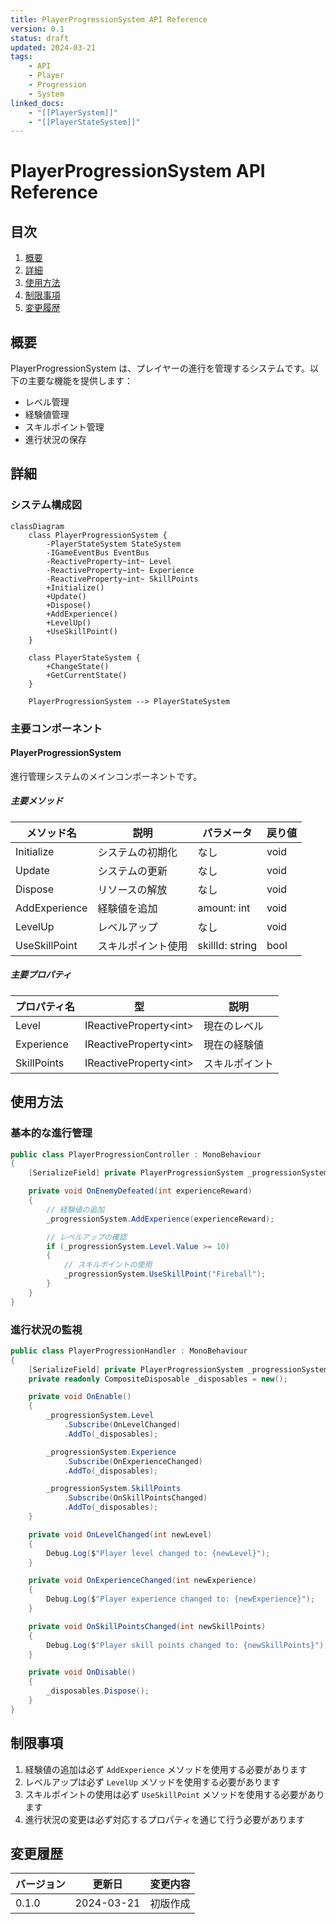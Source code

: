 ```yaml
---
title: PlayerProgressionSystem API Reference
version: 0.1
status: draft
updated: 2024-03-21
tags:
    - API
    - Player
    - Progression
    - System
linked_docs:
    - "[[PlayerSystem]]"
    - "[[PlayerStateSystem]]"
---
```


# PlayerProgressionSystem API Reference

## 目次

1. [概要](#概要)
2. [詳細](#詳細)
3. [使用方法](#使用方法)
4. [制限事項](#制限事項)
5. [変更履歴](#変更履歴)

## 概要

PlayerProgressionSystem は、プレイヤーの進行を管理するシステムです。以下の主要な機能を提供します：

-   レベル管理
-   経験値管理
-   スキルポイント管理
-   進行状況の保存

## 詳細

### システム構成図

```mermaid
classDiagram
    class PlayerProgressionSystem {
        -PlayerStateSystem StateSystem
        -IGameEventBus EventBus
        -ReactiveProperty~int~ Level
        -ReactiveProperty~int~ Experience
        -ReactiveProperty~int~ SkillPoints
        +Initialize()
        +Update()
        +Dispose()
        +AddExperience()
        +LevelUp()
        +UseSkillPoint()
    }

    class PlayerStateSystem {
        +ChangeState()
        +GetCurrentState()
    }

    PlayerProgressionSystem --> PlayerStateSystem
```

### 主要コンポーネント

#### PlayerProgressionSystem

進行管理システムのメインコンポーネントです。

##### 主要メソッド

| メソッド名    | 説明               | パラメータ      | 戻り値 |
| ------------- | ------------------ | --------------- | ------ |
| Initialize    | システムの初期化   | なし            | void   |
| Update        | システムの更新     | なし            | void   |
| Dispose       | リソースの解放     | なし            | void   |
| AddExperience | 経験値を追加       | amount: int     | void   |
| LevelUp       | レベルアップ       | なし            | void   |
| UseSkillPoint | スキルポイント使用 | skillId: string | bool   |

##### 主要プロパティ

| プロパティ名 | 型                       | 説明           |
| ------------ | ------------------------ | -------------- |
| Level        | IReactiveProperty\<int\> | 現在のレベル   |
| Experience   | IReactiveProperty\<int\> | 現在の経験値   |
| SkillPoints  | IReactiveProperty\<int\> | スキルポイント |

## 使用方法

### 基本的な進行管理

```csharp
public class PlayerProgressionController : MonoBehaviour
{
    [SerializeField] private PlayerProgressionSystem _progressionSystem;

    private void OnEnemyDefeated(int experienceReward)
    {
        // 経験値の追加
        _progressionSystem.AddExperience(experienceReward);

        // レベルアップの確認
        if (_progressionSystem.Level.Value >= 10)
        {
            // スキルポイントの使用
            _progressionSystem.UseSkillPoint("Fireball");
        }
    }
}
```

### 進行状況の監視

```csharp
public class PlayerProgressionHandler : MonoBehaviour
{
    [SerializeField] private PlayerProgressionSystem _progressionSystem;
    private readonly CompositeDisposable _disposables = new();

    private void OnEnable()
    {
        _progressionSystem.Level
            .Subscribe(OnLevelChanged)
            .AddTo(_disposables);

        _progressionSystem.Experience
            .Subscribe(OnExperienceChanged)
            .AddTo(_disposables);

        _progressionSystem.SkillPoints
            .Subscribe(OnSkillPointsChanged)
            .AddTo(_disposables);
    }

    private void OnLevelChanged(int newLevel)
    {
        Debug.Log($"Player level changed to: {newLevel}");
    }

    private void OnExperienceChanged(int newExperience)
    {
        Debug.Log($"Player experience changed to: {newExperience}");
    }

    private void OnSkillPointsChanged(int newSkillPoints)
    {
        Debug.Log($"Player skill points changed to: {newSkillPoints}");
    }

    private void OnDisable()
    {
        _disposables.Dispose();
    }
}
```

## 制限事項

1. 経験値の追加は必ず `AddExperience` メソッドを使用する必要があります
2. レベルアップは必ず `LevelUp` メソッドを使用する必要があります
3. スキルポイントの使用は必ず `UseSkillPoint` メソッドを使用する必要があります
4. 進行状況の変更は必ず対応するプロパティを通じて行う必要があります

## 変更履歴

| バージョン | 更新日     | 変更内容 |
| ---------- | ---------- | -------- |
| 0.1.0      | 2024-03-21 | 初版作成 |
